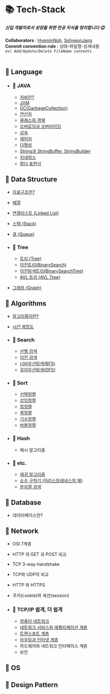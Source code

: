 # 📚 Tech-Stack

##### 신입 개발자로서 성장을 위한 전공 지식을 정리합니다 :blush:

**Collaborators** : [HyeminNoh](https://github.com/HyeminNoh), [SohyeonJang](https://github.com/shjang1013)  
**Commit convention rule** : 상태-파일명-상세내용  
`ex) Add/Update/Delete FileName contents`  
<br>

## 📒 Language  

- ### 📖 JAVA
    * [자바란?](./Language/Java/Java.md)
    * [JVM](./Language/Java/JVM(Java%20Virtual%20Machine).md)
    * [GC(GarbageCollection)](./Language/Java/GarbageCollection.md)  
    * [연산자](./Language/Java/Operator.md)
    * [클래스와 객체](./Language/Java/Class_and_Object.md)
    * [오버로딩과 오버라이딩](./Language/Java/Overloading_and_Overriding.md)
    * [상속](./Language/Java/Inheritance.md)
    * [제어자](./Language/Java/Modifier.md)
    * [다형성](./Language/Java/Polymorphism.md)
    * [String과 StringBuffer, StringBuilder](./Language/Java/String.md)  
    * [지네릭스](./Language/Java/Generics.md)  
    * [람다 표현식](./Language/Java/Lambda.md)  
    
## 📕 Data Structure

  * [자료구조란?](./DataStructure/DataStructure.md)  
  * [배열](./DataStructure/Array.md)    
  * [연결리스트 (Linked List)](./DataStructure/LinkedList.md)  
  * [스택 (Stack)](./DataStructure/Stack.md)  
  * [큐 (Queue)](./DataStructure/Queue.md)

  * ### 📖 Tree
    * [트리 (Tree)](./DataStructure/Tree.md)
    * [이진트리(BinarySearch)](./DataStructure/BinaryTree.md)
    * [이진탐색트리(BinarySearchTree)](./DataStructure/BinarySearchTree.md)
    * [AVL 트리 (AVL Tree)](./DataStructure/AVLTree.md)

  * [그래프 (Graph)](./DataStructure/Graph.md)

## 📗 Algorithms

- [알고리즘이란?](./Algorithms/Algorithms.md)  
- [시간 복잡도](./Algorithms/TimeComplexity.md)

- ### 📖 Search
    * [선형 검색](./Algorithms/Search/LinearSearch.md)
    * [이진 검색](./Algorithms/Search/BinearySearch.md)
    * [너비우선탐색(BFS)](./Algorithms/Search/BreadthFirstSearch.md)
    * [깊이우선탐색(DFS)](./Algorithms/Search/DepthFirstSearch.md)
     
- ### 📖 Sort  
    * [선택정렬](./Algorithms/Sort/SelectionSort.md)
    * [삽입정렬](./Algorithms/Sort/InsertionSort.md)
    * [힙정렬](./Algorithms/Sort/HeapSort.md)
    * [퀵정렬](./Algorithms/Sort/QuickSort.md)
    * [기수정렬](./Algorithms/Sort/RadixSort.md)
    * [버블정렬](./Algorithms/Sort/BubbleSort.md)

- ### 📖 Hash
    * 해시 알고리즘

- ### 📖 etc.
    * [재귀 알고리즘](./Algorithms/Recursive.md)
    * [소수 구하기 (아리스토테네스의 체)](./Algorithms/PrimeNum.md)
    * [문자열 검색](./Algorithms/StringSearch.md)

## 📘 Database

- 데이터베이스란?

## 📙 Network

- OSI 7계층
- HTTP 의 GET 과 POST 비교
- TCP 3-way-handshake
- TCP와 UDP의 비교
- HTTP 와 HTTPS
- 쿠키(cookie)와 세션(session)

- ### 📖 TCP/IP 쉽게, 더 쉽게
    * [컴퓨터 네트워크](./Network/Computer_Network.md)
    * [네트워크 서비스와 애플리케이션 계층](./Network/ApplicationLayer.md)
    * [트랜스포트 계층](./Network/TransportLayer.md)
    * [라우팅과 인터넷 계층](./Network/InternetLayer.md)
    * 하드웨어와 네트워크 인터페이스 계층
    * 보안

## 📓 OS

## 📔 Design Pattern
